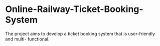 # Online-Railway-Ticket-Booking-System
The project aims to develop a ticket booking system that is user-friendly and multi- functional.
